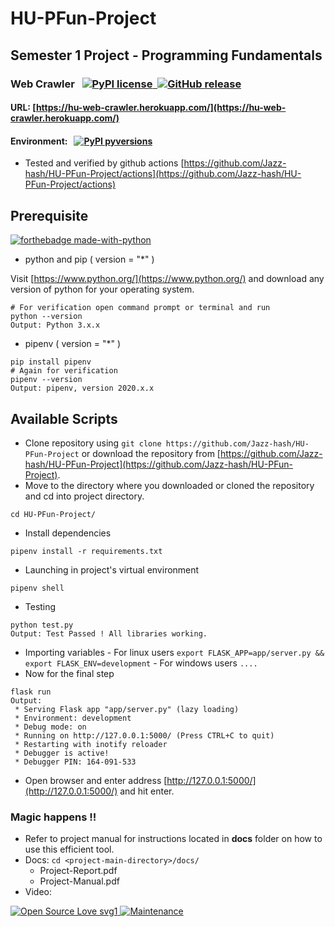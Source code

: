 # HU-PFun-Project

## Semester 1 Project - Programming Fundamentals

### Web Crawler &nbsp;&nbsp;[![PyPI license](https://img.shields.io/pypi/l/ansicolortags.svg) &nbsp;![GitHub release](https://img.shields.io/github/release/Jazz-hash/HU-PFun-Project)](https://github.com/Jazz-hash/HU-PFun-Project)

#### URL: [https://hu-web-crawler.herokuapp.com/](https://hu-web-crawler.herokuapp.com/)

#### Environment: &nbsp; [![PyPI pyversions](https://img.shields.io/pypi/pyversions/ansicolortags.svg)](https://pypi.org/project/pip/)

- Tested and verified by github actions [https://github.com/Jazz-hash/HU-PFun-Project/actions](https://github.com/Jazz-hash/HU-PFun-Project/actions)

## Prerequisite

[![forthebadge made-with-python](http://ForTheBadge.com/images/badges/made-with-python.svg)](https://www.python.org/)

- python and pip ( version = "\*" )

Visit [https://www.python.org/](https://www.python.org/) and download any version of python for your operating system.

```
# For verification open command prompt or terminal and run
python --version
Output: Python 3.x.x
```

- pipenv ( version = "\*" )

```
pip install pipenv
# Again for verification
pipenv --version
Output: pipenv, version 2020.x.x
```

## Available Scripts

- Clone repository using `git clone https://github.com/Jazz-hash/HU-PFun-Project` or download the repository from [https://github.com/Jazz-hash/HU-PFun-Project](https://github.com/Jazz-hash/HU-PFun-Project).
- Move to the directory where you downloaded or cloned the repository and cd into project directory.

```
cd HU-PFun-Project/
```

- Install dependencies

```
pipenv install -r requirements.txt
```

- Launching in project's virtual environment

```
pipenv shell
```

- Testing

```
python test.py
Output: Test Passed ! All libraries working.
```

- Importing variables - For linux users
  `export FLASK_APP=app/server.py && export FLASK_ENV=development` - For windows users
  `....`
- Now for the final step

```
flask run
Output:
 * Serving Flask app "app/server.py" (lazy loading)
 * Environment: development
 * Debug mode: on
 * Running on http://127.0.0.1:5000/ (Press CTRL+C to quit)
 * Restarting with inotify reloader
 * Debugger is active!
 * Debugger PIN: 164-091-533
```

- Open browser and enter address [http://127.0.0.1:5000/](http://127.0.0.1:5000/) and hit enter.

### Magic happens !!

- Refer to project manual for instructions located in <b>docs</b> folder on how to use this efficient tool.
- Docs: `cd <project-main-directory>/docs/`
  - Project-Report.pdf
  - Project-Manual.pdf
- Video: []()

[![Open Source Love svg1](https://badges.frapsoft.com/os/v1/open-source.svg?v=103)&nbsp;![Maintenance](https://img.shields.io/badge/Maintained%3F-yes-green.svg)
]()
